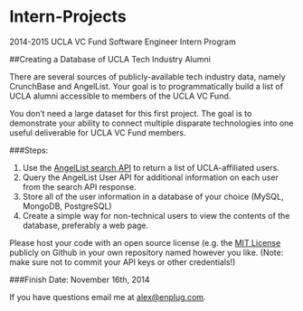 Intern-Projects
===============

2014-2015 UCLA VC Fund Software Engineer Intern Program

##Creating a Database of UCLA Tech Industry Alumni

There are several sources of publicly-available tech industry data, namely CrunchBase and AngelList. Your goal is to programmatically build a list of UCLA alumni accessible to members of the UCLA VC Fund.

You don’t need a large dataset for this first project. The goal is to demonstrate your ability to connect multiple disparate technologies into one useful deliverable for UCLA VC Fund members.

###Steps:

1. Use the [AngelList search API](https://api.angel.co/1/search?query=ucla&type=User) to return a list of UCLA-affiliated users.
2. Query the AngelList User API for additional information on each user from the search API response.
3. Store all of the user information in a database of your choice (MySQL, MongoDB, PostgreSQL)
4. Create a simple way for non-technical users to view the contents of the database, preferably a web page.

Please host your code with an open source license (e.g. the [MIT License](http://choosealicense.com/licenses/mit/) publicly on Github in your own repository named however you like. (Note: make sure not to commit your API keys or other credentials!)

###Finish Date: November 16th, 2014

If you have questions email me at alex@enplug.com.

